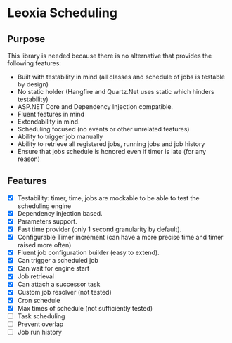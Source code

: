 # Leoxia Scheduling

## Purpose

This library is needed because there is no alternative that provides the following features:

- Built with testability in mind (all classes and schedule of jobs is testable by design)
- No static holder (Hangfire and Quartz.Net uses static which hinders testability)
- ASP.NET Core and Dependency Injection compatible.
- Fluent features in mind
- Extendability in mind.
- Scheduling focused (no events or other unrelated features)
- Ability to trigger job manually
- Ability to retrieve all registered jobs, running jobs and job history
- Ensure that jobs schedule is honored even if timer is late (for any reason)

## Features

- [x] Testability: timer, time, jobs are mockable to be able to test the scheduling engine
- [x] Dependency injection based.
- [x] Parameters support.
- [x] Fast time provider (only 1 second granularity by default). 
- [x] Configurable Timer increment (can have a more precise time and timer raised more often)
- [x] Fluent job configuration builder (easy to extend).
- [x] Can trigger a scheduled job
- [x] Can wait for engine start
- [x] Job retrieval
- [x] Can attach a successor task
- [x] Custom job resolver (not tested)
- [x] Cron schedule
- [x] Max times of schedule (not sufficiently tested)
- [ ] Task scheduling
- [ ] Prevent overlap
- [ ] Job run history
